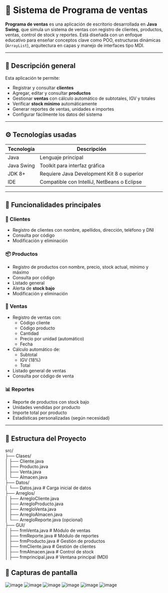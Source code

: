 # 🧾 Sistema de Programa de ventas

**Programa de ventas** es una aplicación de escritorio desarrollada en **Java Swing**, que simula un sistema de ventas con registro de clientes, productos, ventas, control de stock y reportes. Está diseñada con un enfoque educativo para enseñar conceptos clave como POO, estructuras dinámicas (`ArrayList`), arquitectura en capas y manejo de interfaces tipo MDI.

---

## 📌 Descripción general

Esta aplicación te permite:

- Registrar y consultar **clientes**
- Agregar, editar y consultar **productos**
- Gestionar **ventas** con cálculo automático de subtotales, IGV y totales
- Verificar **stock mínimo** automáticamente
- Generar reportes de ventas, unidades e importes
- Configurar fácilmente los datos del sistema

---

## ⚙️ Tecnologías usadas

| Tecnología | Descripción                          |
|------------|--------------------------------------|
| Java       | Lenguaje principal                   |
| Java Swing | Toolkit para interfaz gráfica        |
| JDK 8+     | Requiere Java Development Kit 8 o superior |
| IDE        | Compatible con IntelliJ, NetBeans o Eclipse |

---

## 🚀 Funcionalidades principales

### 👤 Clientes
- Registro de clientes con nombre, apellidos, dirección, teléfono y DNI
- Consulta por código
- Modificación y eliminación

### 📦 Productos
- Registro de productos con nombre, precio, stock actual, mínimo y máximo
- Consulta por código
- Listado general
- Alerta de **stock bajo**
- Modificación y eliminación

### 🛒 Ventas
- Registro de ventas con:
  - Código cliente
  - Código producto
  - Cantidad
  - Precio por unidad (automático)
  - Fecha
- Cálculo automático de:
  - Subtotal
  - IGV (18%)
  - Total
- Listado general de ventas
- Consulta por código de venta

### 📊 Reportes
- Reporte de productos con stock bajo
- Unidades vendidas por producto
- Importe total por producto
- Estadísticas personalizadas (según necesidad)

---

## 🧩 Estructura del Proyecto
src/<br>
├── Clases/<br>
│ ├── Cliente.java<br>
│ ├── Producto.java<br>
│ ├── Venta.java<br>
│ └── Almacen.java<br>
├── Datos/<br>
│ └── Datos.java # Carga inicial de datos<br>
├── Arreglos/<br>
│ ├── ArregloCliente.java<br>
│ ├── ArregloProducto.java<br>
│ ├── ArregloVenta.java<br>
│ ├── ArregloAlmacen.java<br>
│ └── ArregloReporte.java (opcional)<br>
├── GUI/<br>
│ ├── frmVenta.java # Módulo de ventas<br>
│ ├── frmReporte.java # Módulo de reportes<br>
│ ├── frmProducto.java # Gestión de productos<br>
│ ├── frmCliente.java # Gestión de clientes<br>
│ ├── frmAlmacen.java # Control de stock<br>
│ ├── frmprincipal.java # Ventana principal (MDI)<br>


## 📸 Capturas de pantalla

![image](https://github.com/user-attachments/assets/d403193f-2e39-4482-8c9c-e96f89747f9f)
![image](https://github.com/user-attachments/assets/5f1cff28-32f3-454d-9686-3a8157826272)
![image](https://github.com/user-attachments/assets/a96633d9-dbeb-4f79-a777-b417cd67a9c7)
![image](https://github.com/user-attachments/assets/35ea5fb5-7c7c-491f-9172-b34832f4c6b1)
![image](https://github.com/user-attachments/assets/d8014133-858f-423e-a130-ff7792398f0c)
![image](https://github.com/user-attachments/assets/7d74125d-6d47-4f51-a424-f7c2501bb0d5)

